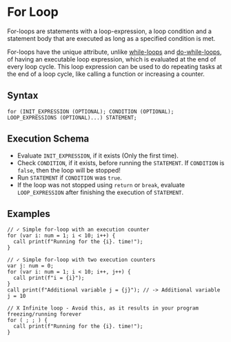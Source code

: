 # For Loop

For-loops are statements with a loop-expression, a loop condition and a statement body that are executed as long as a
specified condition is met.

For-loops have the unique attribute, unlike [while-loops](./while-loop.html) and [do-while-loops](./do-while-loop.html),
of having an executable loop expression, which is evaluated at the end of every loop cycle. This loop expression can
be used to do repeating tasks at the end of a loop cycle, like calling a function or increasing a counter.

## Syntax

```kipper
for (INIT_EXPRESSION (OPTIONAL); CONDITION (OPTIONAL); LOOP_EXPRESSIONS (OPTIONAL)...) STATEMENT;
```

## Execution Schema

- Evaluate `INIT_EXPRESSION`, if it exists (Only the first time).
- Check `CONDITION`, if it exists, before running the `STATEMENT`. If `CONDITION` is `false`, then the loop will be stopped!
- Run `STATEMENT` if `CONDITION` was `true`.
- If the loop was not stopped using `return` or `break`, evaluate `LOOP_EXPRESSION` after finishing the execution of `STATEMENT`.

## Examples

```kipper
// ✓ Simple for-loop with an execution counter
for (var i: num = 1; i < 10; i++) {
  call print(f"Running for the {i}. time!");
}

// ✓ Simple for-loop with two execution counters
var j: num = 0;
for (var i: num = 1; i < 10; i++, j++) {
  call print(f"i = {i}");
}
call print(f"Additional variable j = {j}"); // -> Additional variable j = 10

// X Infinite loop - Avoid this, as it results in your program freezing/running forever
for ( ; ; ) {
  call print(f"Running for the {i}. time!");
}
```
